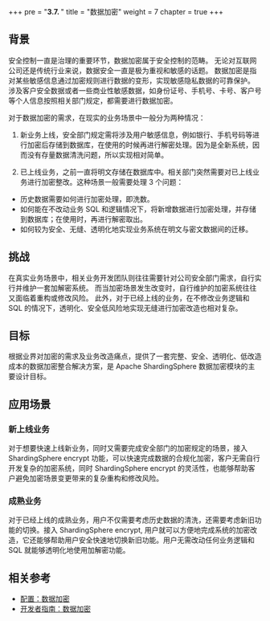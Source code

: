 +++
pre = "<b>3.7. </b>"
title = "数据加密"
weight = 7
chapter = true
+++

## 背景

安全控制一直是治理的重要环节，数据加密属于安全控制的范畴。 无论对互联网公司还是传统行业来说，数据安全一直是极为重视和敏感的话题。 数据加密是指对某些敏感信息通过加密规则进行数据的变形，实现敏感隐私数据的可靠保护。 涉及客户安全数据或者一些商业性敏感数据，如身份证号、手机号、卡号、客户号等个人信息按照相关部门规定，都需要进行数据加密。

对于数据加密的需求，在现实的业务场景中一般分为两种情况：

1. 新业务上线，安全部门规定需将涉及用户敏感信息，例如银行、手机号码等进行加密后存储到数据库，在使用的时候再进行解密处理。因为是全新系统，因而没有存量数据清洗问题，所以实现相对简单。

1. 已上线业务，之前一直将明文存储在数据库中。相关部门突然需要对已上线业务进行加密整改。这种场景一般需要处理 3 个问题：

- 历史数据需要如何进行加密处理，即洗数。
- 如何能在不改动业务 SQL 和逻辑情况下，将新增数据进行加密处理，并存储到数据库；在使用时，再进行解密取出。
- 如何较为安全、无缝、透明化地实现业务系统在明文与密文数据间的迁移。

## 挑战

在真实业务场景中，相关业务开发团队则往往需要针对公司安全部门需求，自行实行并维护一套加解密系统。 而当加密场景发生改变时，自行维护的加密系统往往又面临着重构或修改风险。 此外，对于已经上线的业务，在不修改业务逻辑和 SQL 的情况下，透明化、安全低风险地实现无缝进行加密改造也相对复杂。

## 目标

根据业界对加密的需求及业务改造痛点，提供了一套完整、安全、透明化、低改造成本的数据加密整合解决方案，是 Apache ShardingSphere 数据加密模块的主要设计目标。

## 应用场景

### 新上线业务

对于想要快速上线新业务，同时又需要完成安全部门的加密规定的场景，接入 ShardingSphere encrypt 功能，可以快速完成数据的合规化加密，客户无需自行开发复杂的加密系统，同时 ShardingSphere encrypt 的灵活性，也能够帮助客户避免加密场景变更带来的复杂重构和修改风险。

### 成熟业务

对于已经上线的成熟业务，用户不仅需要考虑历史数据的清洗，还需要考虑新旧功能的切换。接入 ShardingSphere encrypt, 用户就可以方便地完成系统的加密改造，它还能够帮助用户安全快速地切换新旧功能。用户无需改动任何业务逻辑和 SQL 就能够透明化地使用加解密功能。

## 相关参考

- [配置：数据加密](/cn/user-manual/shardingsphere-jdbc/yaml-config/rules/encrypt/)
- [开发者指南：数据加密](/cn/dev-manual/encrypt/)
